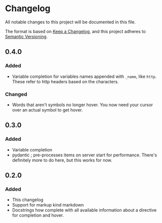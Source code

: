 # Changelog

All notable changes to this project will be documented in this file.

The format is based on [Keep a Changelog](https://keepachangelog.com/en/1.0.0/), and this project adheres to [Semantic Versioning](https://semver.org/spec/v2.0.0.html).

## 0.4.0

### Added

- Variable completion for variables names appended with `_name`, like `http`. These refer to http headers based on the characters.

### Changed

- Words that aren't symbols no longer hover. You now need your cursor over an actual symbol to get hover.

## 0.3.0

### Added

- Variable completion
- pydantic ; pre-processes items on server start for performance. There's definitely more to do here, but this works for now.

## 0.2.0

### Added

- This changelog
- Support for markup kind markdown
- Docstrings how complete with all available information about a directive for completion and hover.
